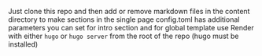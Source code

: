 Just clone this repo and then add or remove markdown files in the content directory to make sections in the single page
config.toml has additional parameters you can set for intro section and for global template use
Render with either ```hugo``` or ```hugo server``` from the root of the repo  (hugo must be installed)
